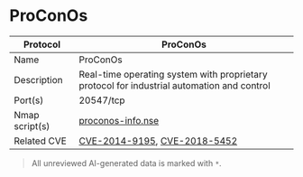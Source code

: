 # ProConOs

| Protocol | ProConOs |
|---|---|
| Name | ProConOs |
| Description | Real-time operating system with proprietary protocol for industrial automation and control |
| Port(s) | 20547/tcp |
| Nmap script(s) | [proconos-info.nse](https://github.com/digitalbond/Redpoint/blob/master/proconos-info.nse) |
| Related CVE | [CVE-2014-9195](https://nvd.nist.gov/vuln/detail/CVE-2014-9195), [CVE-2018-5452](https://nvd.nist.gov/vuln/detail/CVE-2018-5452) |



> All unreviewed AI-generated data is marked with `*`.
